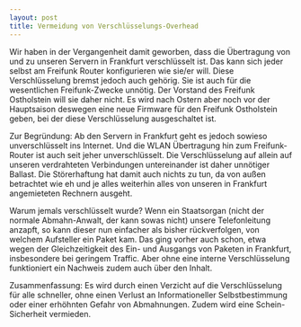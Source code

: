 ```yaml
---
layout: post
title: Vermeidung von Verschlüsselungs-Overhead
---
```


Wir haben in der Vergangenheit damit geworben, dass die Übertragung von und
zu unseren Servern in Frankfurt verschlüsselt ist. Das kann sich jeder
selbst am Freifunk Router konfigurieren wie sie/er will. Diese Verschlüsselung bremst
jedoch auch gehörig. Sie ist auch für die wesentlichen Freifunk-Zwecke
unnötig. Der Vorstand des Freifunk Ostholstein will
sie daher nicht. Es wird nach Ostern aber noch vor der Hauptsaison deswegen
eine neue Firmware für den Freifunk Ostholstein geben, bei der diese
Verschlüsselung ausgeschaltet ist.

Zur Begründung: Ab den Servern in Frankfurt geht es jedoch sowieso unverschlüsselt 
ins Internet. Und die WLAN Übertragung hin zum Freifunk-Router ist auch seit jeher
unverschlüsselt. Die Verschlüsselung auf allein auf unseren verdrahteten
Verbindungen untereinander ist daher unnötiger Ballast. Die Störerhaftung
hat damit auch nichts zu tun, da von außen betrachtet wie eh und je alles
weiterhin alles von unseren in Frankfurt angemieteten Rechnern ausgeht.

Warum jemals verschlüsselt wurde? Wenn ein Staatsorgan (nicht der normale
Abmahn-Anwalt, der kann sowas nicht) unsere Telefonleitung anzapft, so kann
dieser nun einfacher als bisher rückverfolgen, von welchem Aufsteller ein 
Paket kam. Das ging vorher auch schon, etwa wegen der Gleichzeitigkeit
des Ein- und Ausgangs von Paketen in Frankfurt, insbesondere bei geringem
Traffic. Aber ohne eine interne Verschlüsselung funktioniert ein Nachweis
zudem auch über den Inhalt.

Zusammenfassung: Es wird durch einen Verzicht auf die Verschlüsselung für alle
schneller, ohne einen Verlust an Informationeller Selbstbestimmung oder einer
erhöhnten Gefahr von Abmahnungen. Zudem wird eine Schein-Sicherheit vermieden.
